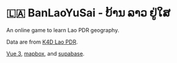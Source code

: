 # 🇱🇦 BanLaoYuSai - ບ້ານ ລາວ ຢູ່ໃສ

An online game to learn Lao PDR geography.

Data are from [K4D Lao PDR](https://apps.k4d.la/explorer/).

[Vue 3](https://vuejs.org/), [mapbox](https://www.mapbox.com/), and [supabase](https://supabase.com/).